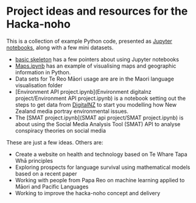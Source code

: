 # Project ideas and resources for the Hacka-noho

This is a collection of example Python code, presented as [Jupyter notebooks](https://jupyter.org/), along with a few mini datasets.

- [basic skeleton](basic%20skeleton.ipynb) has a few pointers about using Jupyter notebooks
- [Maps.ipynb](Maps.ipynb) has an example of visualising maps and geographic information in Python.
- Data sets for Te Reo Māori usage are are in the Maori language visualisation folder
- [Environment API project.ipynb](Environment digitalnz project/Environment API project.ipynb) is a notebook setting out the steps to get data from [DigitalNZ](https://digitalnz.org/) to start you modelling how New Zealand media portray environmental issues.
- The [SMAT project.ipynb](SMAT api project/SMAT project.ipynb) is about using the Social Media Analysis Tool (SMAT) API to analyse conspiracy theories on social media


These are just a few ideas. Others are:

- Create a website on health and technology based on Te Whare Tapa Whā principles
- Exploring prospects for language survival using mathematical models based on a recent paper
- Working with people from Papa Reo on machine learning applied to Māori and Pacific Languages
- Working to improve the hacka-noho concept and delivery

